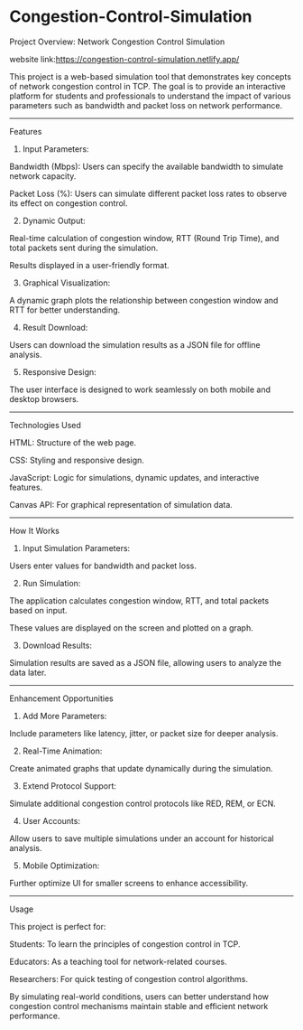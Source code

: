 # Congestion-Control-Simulation
Project Overview: Network Congestion Control Simulation

website link:https://congestion-control-simulation.netlify.app/

This project is a web-based simulation tool that demonstrates key concepts of network congestion control in TCP. The goal is to provide an interactive platform for students and professionals to understand the impact of various parameters such as bandwidth and packet loss on network performance.


---

Features

1. Input Parameters:

Bandwidth (Mbps): Users can specify the available bandwidth to simulate network capacity.

Packet Loss (%): Users can simulate different packet loss rates to observe its effect on congestion control.



2. Dynamic Output:

Real-time calculation of congestion window, RTT (Round Trip Time), and total packets sent during the simulation.

Results displayed in a user-friendly format.



3. Graphical Visualization:

A dynamic graph plots the relationship between congestion window and RTT for better understanding.



4. Result Download:

Users can download the simulation results as a JSON file for offline analysis.



5. Responsive Design:

The user interface is designed to work seamlessly on both mobile and desktop browsers.





---

Technologies Used

HTML: Structure of the web page.

CSS: Styling and responsive design.

JavaScript: Logic for simulations, dynamic updates, and interactive features.

Canvas API: For graphical representation of simulation data.



---

How It Works

1. Input Simulation Parameters:

Users enter values for bandwidth and packet loss.



2. Run Simulation:

The application calculates congestion window, RTT, and total packets based on input.

These values are displayed on the screen and plotted on a graph.



3. Download Results:

Simulation results are saved as a JSON file, allowing users to analyze the data later.





---

Enhancement Opportunities

1. Add More Parameters:

Include parameters like latency, jitter, or packet size for deeper analysis.



2. Real-Time Animation:

Create animated graphs that update dynamically during the simulation.



3. Extend Protocol Support:

Simulate additional congestion control protocols like RED, REM, or ECN.



4. User Accounts:

Allow users to save multiple simulations under an account for historical analysis.



5. Mobile Optimization:

Further optimize UI for smaller screens to enhance accessibility.





---

Usage

This project is perfect for:

Students: To learn the principles of congestion control in TCP.

Educators: As a teaching tool for network-related courses.

Researchers: For quick testing of congestion control algorithms.


By simulating real-world conditions, users can better understand how congestion control mechanisms maintain stable and efficient network performance.
